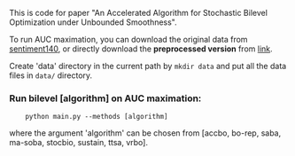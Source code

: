 This is code for paper "An Accelerated Algorithm for Stochastic Bilevel Optimization under Unbounded Smoothness".

To run AUC maximation, you can download the original data from [sentiment140](http://cs.stanford.edu/people/alecmgo/trainingandtestdata.zip), or directly download the **preprocessed version** from [link](https://sendgb.com/zAjLJpQVWca).

Create 'data' directory in the current path by `mkdir data` and put all the data files in `data/` directory.

### Run bilevel [algorithm] on AUC maximation:
```
    python main.py --methods [algorithm] 
```
where the argument 'algorithm'  can  be chosen from [accbo, bo-rep, saba, ma-soba, stocbio, sustain, ttsa, vrbo]. 
